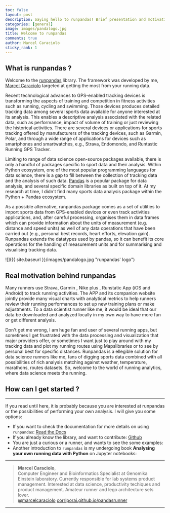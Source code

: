 ```yaml
---
toc: false
layout: post
description: Saying hello to runpandas! Brief presentation and motivation to getting started.
categories: [general]
image: images/pandalogo.jpg
title: Welcome to runpandas
comments: true
author: Marcel Caraciolo
sticky_rank: 1
---
```


## What is runpandas ?

Welcome to the [runpandas](https://github.com/corriporai/runpandas) library. The framework was developed by me, [Marcel Caraciolo](https://github.com/marcelcaraciolo) targeted at getting the most from your running data.

Recent technological advances to GPS-enabled tracking devices is transforming the aspects of training and competition in fitness activities such as running, cycling and swimming. Those devices produces detailed tracking data among several sports data available for anyone interested at its analysis. This enables a descriptive analysis associated with the related data, such as performance, impact of volume of training or just reviewing the historical activities. There are several devices or applications for sports tracking offered by manufacturers of the tracking devices, such as Garmin, Polar, and through a wide range of applications for devices such as smartphones and smartwatches, e.g., Strava, Endomondo, and Runtastic Running GPS Tracker. 

Limiting to range of data science open-source packages available, there is only a handful of packages specific to sport data and their analysis. Within Python ecosystem, one of the most popular programming languages for data science, there is a gap to fill between the collection of tracking data and the analysis of such data. [Pandas](https://pandas.pydata.org/) is a popular package for data analysis, and several specific domain libraries as built on top of it. At my research at time, I didn't find many sports data analysis package within the Python + Pandas ecosystem.

As a possible alternative, runpandas package comes as a set of utilities to import sports data from GPS-enabled devices or even track activities applications, and, after careful processing,
organises them in data frames which can provide information about the units of measurement (e.g. distance and speed units) as well of any data operations that have been carried out (e.g., personal best records, heart efforts, elevation gain). Runpandas extends the datatypes used by pandas, so it can benefit its core operations for the handling of measurement units and for summarising and visualising tracking data.

![]({{ site.baseurl }}/images/pandalogo.jpg "runpandas' logo")


## Real motivation behind runpandas

Many runners use Strava, Garmin , Nike plus , Runstatic App (iOS and Android) to track running activities. The APP and its companion website jointly provide many visual charts with analytical metrics to help runners review their running performances to set up new training plans or make adjustments. To a data scientist runner like me, it would be ideal that our data be downloaded and analyzed locally in my own way to have more fun or get different analysis.

Don't get me wrong, I am huge fan and user of several running apps, but sometimes I get frustrated with the data processing and visualization that major providers offer, or sometimes I want just to play around with my tracking data and plot my running routes using Mapslibraries or to see by personal best for specific distances. Runpandas is a ellegible solution for data science runners like me, fans of digging sports data combined with all possibilities of rich analysis matching against weather, temperature, marathons, routes datasets.  So, welcome to the world of running analytics, where data science meets the running.

## How can I get started ?
---

If you read until here, it is probably because you are interested at runpandas or the possibilities of performing your own analysis. I will give you some options:

- If you want to check the documentation for more details on using `runpandas`: [Read the Docs](http://runpandas.readthedocs.io/en/latest/)
- If you already know the library, and want to contribute: [Github](https://github.com/corriporai/runpandas)
- You are just a curious or a runner, and wants to see the some examples:
- Another introduction to `runpandas` is my undergoing book **Analysing your own running data with Python** on Jupyter notebooks: 


-----

> **Marcel Caraciolo**,<br>
> Computer Engineer and Bioinformatics Specialist at Genomika Einstein laboratory. Currently responsible for lab systems product management. Interested at data science, productivity techiques and product management. Amateur runner and lego architecture sets lover.<br>
>[@marcelcaraciolo](https://twitter.com/marcelcaraciolo) [corriporai.github.io/pandasrunner](https://corriporai.github.io/pandasrunner/)<br>

-----
